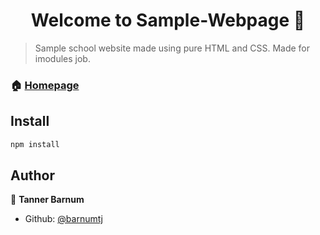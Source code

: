 <h1 align="center">Welcome to Sample-Webpage 👋</h1>
<p>
</p>

> Sample school website made using pure HTML and CSS.
Made for imodules job.

### 🏠 [Homepage](https://barnumtj.github.io/Sample-webpage/)

## Install

```sh
npm install
```

## Author

👤 **Tanner Barnum**

* Github: [@barnumtj](https://github.com/barnumtj)
